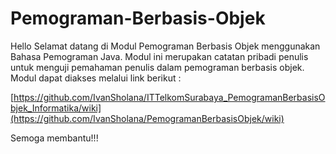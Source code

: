 # Pemograman-Berbasis-Objek

Hello Selamat datang di Modul Pemograman Berbasis Objek menggunakan Bahasa Pemograman Java. Modul ini merupakan catatan pribadi penulis untuk menguji pemahaman penulis dalam pemograman berbasis objek. Modul dapat diakses melalui link berikut : 

[https://github.com/IvanSholana/ITTelkomSurabaya_PemogramanBerbasisObjek_Informatika/wiki](https://github.com/IvanSholana/PemogramanBerbasisObjek/wiki)

Semoga membantu!!!
